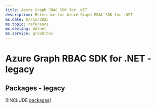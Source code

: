 ```yaml
---
title: Azure Graph RBAC SDK for .NET
description: Reference for Azure Graph RBAC SDK for .NET
ms.date: 07/15/2025
ms.topic: reference
ms.devlang: dotnet
ms.service: graphrbac
---
```

# Azure Graph RBAC SDK for .NET - legacy
## Packages - legacy
[!INCLUDE [packages](graph-rbac-index.md)]